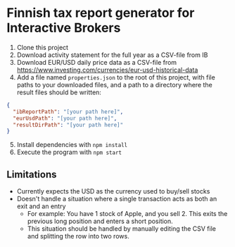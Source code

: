# Finnish tax report generator for Interactive Brokers

1. Clone this project
2. Download activity statement for the full year as a CSV-file from IB
3. Download EUR/USD daily price data as a CSV-file from
   https://www.investing.com/currencies/eur-usd-historical-data
4. Add a file named `properties.json` to the root of this project, with file
   paths to your downloaded files, and a path to a directory where the result
   files should be written:

```json
{
  "ibReportPath": "[your path here]",
  "eurUsdPath": "[your path here]",
  "resultDirPath": "[your path here]"
}
```

5. Install dependencies with `npm install`
6. Execute the program with `npm start`

## Limitations

- Currently expects the USD as the currency used to buy/sell stocks
- Doesn't handle a situation where a single transaction acts as both an exit and
  an entry
  - For example: You have 1 stock of Apple, and you sell 2. This exits the
    previous long position and enters a short position.
  - This situation should be handled by manually editing the CSV file and
    splitting the row into two rows.

